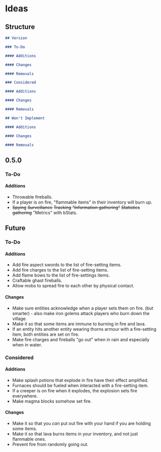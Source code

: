 # Ideas

## Structure

```markdown
## Version

### To-Do

#### Additions

#### Changes

#### Removals

### Considered

#### Additions

#### Changes

#### Removals

## Won't Implement

#### Additions

#### Changes

#### Removals
```

## 0.5.0

### To-Do

#### Additions

- Throwable fireballs.
- If a player is on fire, "flammable items" in their inventory will burn up.
- ~~Spying~~ ~~Surveillance~~ ~~Tracking~~ ~~"Information gathering"~~ ~~Statistics gathering~~ "Metrics" with bStats.

## Future

### To-Do

#### Additions

- Add fire aspect swords to the list of fire-setting items.
- Add fire charges to the list of fire-setting items.
- Add flame bows to the list of fire-settings items.
- Craftable ghast fireballs.
- Allow mobs to spread fire to each other by physical contact.

#### Changes

- Make sure entities acknowledge when a player sets them on fire. (but smarter) - also make iron golems attack players who burn down the village.
- Make it so that some items are immune to burning in fire and lava.
- If an entity hits another entity wearing thorns armour with a fire-setting item, both entities are set on fire.
- Make fire charges and fireballs "go out" when in rain and especially when in water.

### Considered

#### Additions

- Make splash potions that explode in fire have their effect amplified.
- Furnaces should be fueled when interacted with a fire-setting item.
- If a creeper is on fire when it explodes, the explosion sets fire everywhere.
- Make magma blocks somehow set fire.

#### Changes

- Make it so that you *can* put out fire with your hand if you are holding some items.
- Make it so that lava burns items in your inventory, and not just flammable ones.
- Prevent fire from randomly going out.

<!-- Link aliases -->

[b-stats]: https://github.com/Bastian/bStats
